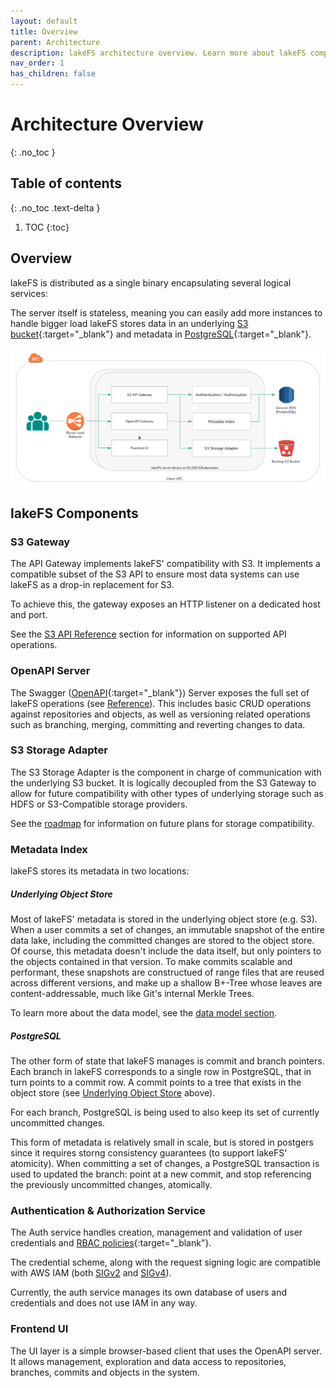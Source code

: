 ```yaml
---
layout: default
title: Overview
parent: Architecture
description: lakeFS architecture overview. Learn more about lakeFS components, including its S3 API gateway.
nav_order: 1
has_children: false
---
```

# Architecture Overview
{: .no_toc }


## Table of contents
{: .no_toc .text-delta }

1. TOC
{:toc}

## Overview

lakeFS is distributed as a single binary encapsulating several logical services:

The server itself is stateless, meaning you can easily add more instances to handle bigger load
lakeFS stores data in an underlying [S3 bucket](https://aws.amazon.com/s3/){:target="_blank"} and metadata in [PostgreSQL](https://www.postgresql.org/){:target="_blank"}.

![Architecture](../assets/img/arch.png)

## lakeFS Components

### S3 Gateway

The API Gateway implements lakeFS' compatibility with S3. It implements a compatible subset of the S3 API to ensure most data systems can use lakeFS as a drop-in replacement for S3.

To achieve this, the gateway exposes an HTTP listener on a dedicated host and port.

See the [S3 API Reference](../reference/s3.md) section for information on supported API operations.

### OpenAPI Server

The Swagger ([OpenAPI](https://swagger.io/docs/specification/2-0/basic-structure/){:target="_blank"}) Server exposes the full set of lakeFS operations (see [Reference](../reference/api.md)). This includes basic CRUD operations against repositories and objects, as well as versioning related operations such as branching, merging, committing and reverting changes to data.

### S3 Storage Adapter

The S3 Storage Adapter is the component in charge of communication with the underlying S3 bucket. It is logically decoupled from the S3 Gateway to allow for future compatibility with other types of underlying storage such as HDFS or S3-Compatible storage providers.

See the [roadmap](../roadmap.md) for information on future plans for storage compatibility. 

### Metadata Index

lakeFS stores its metadata in two locations:

##### Underlying Object Store

Most of lakeFS' metadata is stored in the underlying object store (e.g. S3).
When a user commits a set of changes, an immutable snapshot of the entire data lake, including the committed changes are stored to the object store. Of course, this metadata doesn't include the data itself, but only pointers to the objects contained in that version. To make commits scalable and performant, these snapshots are constructued of range files that are reused across different versions, and make up a shallow B+-Tree whose leaves are content-addressable, much like Git's internal Merkle Trees. 

To learn more about the data model, see the [data model section](data-model.md).

##### PostgreSQL

The other form of state that lakeFS manages is commit and branch pointers. Each branch in lakeFS corresponds to a single row in PostgreSQL, that in turn points to a commit row. A commit points to a tree that exists in the object store (see [Underlying Object Store](#underlying-object-store) above). 

For each branch, PostgreSQL is being used to also keep its set of currently uncommitted changes.  

This form of metadata is relatively small in scale, but is stored in postgers since it requires storng consistency guarantees (to support lakeFS' atomicity). When committing a set of changes, a PostgreSQL transaction is used to updated the branch: point at a new commit, and stop referencing the previously uncommitted changes, atomically.


### Authentication & Authorization Service

The Auth service handles creation, management and validation of user credentials and [RBAC policies](https://en.wikipedia.org/wiki/Role-based_access_control){:target="_blank"}.

The credential scheme, along with the request signing logic are compatible with AWS IAM (both [SIGv2](https://docs.aws.amazon.com/general/latest/gr/signature-version-2.html) and [SIGv4](https://docs.aws.amazon.com/general/latest/gr/signature-version-4.html)).

Currently, the auth service manages its own database of users and credentials and does not use IAM in any way. 

### Frontend UI

The UI layer is a simple browser-based client that uses the OpenAPI server. It allows management, exploration and data access to repositories, branches, commits and objects in the system.
